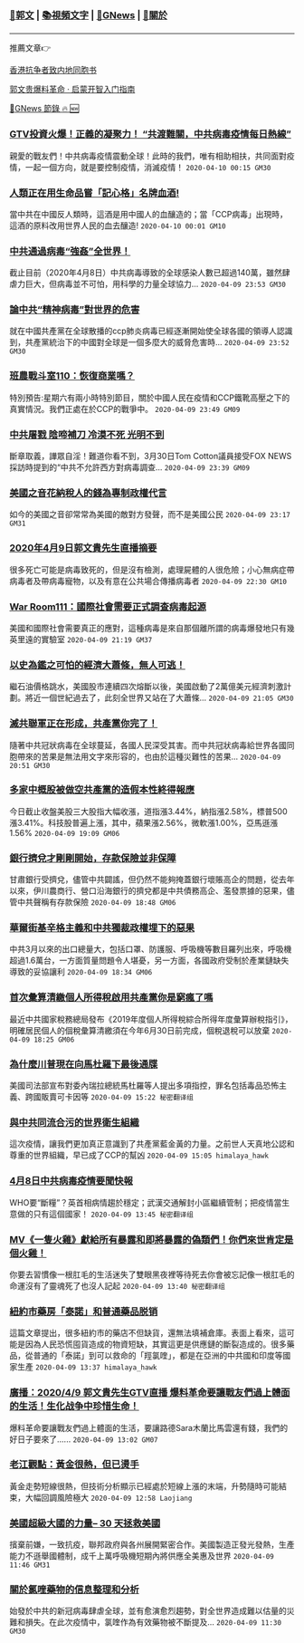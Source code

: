 ###  [:eagle:郭文](https://github.com/ourhimalayas/txt) | [:books:視頻文字](https://github.com/ourhimalayas/txt/blob/master/content/README.md) | [:newspaper:GNews](https://github.com/ourhimalayas/txt/blob/master/content/gnews/README.md) | [:pray:關於](https://github.com/ourhimalayas/home/tree/master/about)
---

推薦文章:point_right:

[香港抗争者致内地同胞书](https://github.com/ourhimalayas/news/blob/master/2019/08/a_letter_from_the_hong_kong_people.md)

[郭文贵爆料革命 · 启蒙开智入门指南](https://github.com/ourhimalayas/txt/issues/1)

[:newspaper:GNews 節錄 :fire: :new:](https://github.com/ourhimalayas/txt/blob/master/content/gnews/README.md) 



### [GTV投資火爆！正義的凝聚力！ “共渡難關，中共病毒疫情每日熱線”](/content/gnews/1/README.md)

親愛的戰友們！中共病毒疫情震動全球！此時的我們，唯有相助相扶，共同面對疫情，一起一個方向，就是要控制疫情，消滅疫情！  `2020-04-10 00:15 GM30`

### [人類正在用生命品嘗「記心格」名牌血酒!](/content/gnews/2/README.md)

當中共在中國反人類時，這酒是用中國人的血釀造的；當「CCP病毒」出現時，這酒的原料改用世界人民的血去釀造!  `2020-04-10 00:01 GM10`

### [中共通過病毒“強姦”全世界！](/content/gnews/3/README.md)

截止目前（2020年4月8日）中共病毒導致的全球感染人數已超過140萬，雖然肆虐力巨大，但病毒並不可怕，用科學的力量全球協力...  `2020-04-09 23:53 GM30`

### [論中共“精神病毒”對世界的危害](/content/gnews/4/README.md)

就在中國共產黨在全球散播的ccp肺炎病毒已經逐漸開始使全球各國的領導人認識到，共產黨統治下的中國對全球是一個多麼大的威脅危害時...  `2020-04-09 23:52 GM30`

### [班農戰斗室110：恢復商業嗎？](/content/gnews/5/README.md)

特別預告:星期六有兩小時特別節目，關於中國人民在疫情和CCP鐵靴高壓之下的真實情況。我們正處在於CCP的戰爭中。  `2020-04-09 23:49 GM09`

### [中共屠戮 陰啼補刀 冷漠不死 光明不到](/content/gnews/6/README.md)

斷章取義，譁眾自淫！難道你看不到，3月30日Tom Cotton議員接受FOX NEWS採訪時提到的“中共不允許西方對病毒調查...  `2020-04-09 23:39 GM09`

### [美國之音花納稅人的錢為專制政權代言](/content/gnews/7/README.md)

如今的美國之音卻常常為美國的敵對方發聲，而不是美國公民  `2020-04-09 23:17 GM31`

### [2020年4月9日郭文貴先生直播摘要](/content/gnews/8/README.md)

很多死亡可能是病毒致死的，但是沒有檢測，處理屍體的人很危險；小心無病症帶病毒者及帶病毒寵物，以及有意在公共場合傳播病毒者  `2020-04-09 22:30 GM10`

### [War Room111：國際社會需要正式調查病毒起源](/content/gnews/9/README.md)

美國和國際社會需要真正的應對，這種病毒是來自那個離所謂的病毒爆發地只有幾英里遠的實驗室  `2020-04-09 21:19 GM37`

### [以史為鑑之可怕的經濟大蕭條，無人可逃！](/content/gnews/10/README.md)

繼石油價格跳水，美國股市連續四次熔斷以後，美國啟動了2萬億美元經濟刺激計劃。將近一個世紀過去了，此刻全世界又站在了大蕭條...  `2020-04-09 21:05 GM30`

### [滅共聯軍正在形成，共產黨你完了！](/content/gnews/11/README.md)

隨著中共冠狀病毒在全球蔓延，各國人民深受其害。而中共冠狀病毒給世界各國同胞帶來的苦果是無法用文字來形容的，也由於這種災難性的苦果...  `2020-04-09 20:51 GM30`

### [多家中概股被做空共產黨的造假本性終得報應](/content/gnews/12/README.md)

今日截止收盤美股三大股指大幅收漲，道指漲3.44%，納指漲2.58%，標普500漲3.41%。科技股普遍上漲，其中，蘋果漲2.56%，微軟漲1.00%，亞馬遜漲1.56%  `2020-04-09 19:09 GM06`

### [銀行擠兌才剛剛開始，存款保險並非保障](/content/gnews/13/README.md)

甘肅銀行受擠兌，儘管中共闢謠，但仍然不能夠掩蓋銀行壞賬高企的問題，從去年以來，伊川農商行、營口沿海銀行的擠兌都是中共債務高企、濫發票據的惡果，儘管中共聲稱有存款保險  `2020-04-09 18:48 GM06`

### [華爾街基辛格主義和中共獨裁政權埋下的惡果](/content/gnews/14/README.md)

中共3月以來的出口總量大，包括口罩、防護服、呼吸機等數目羅列出來，呼吸機超過1.6萬台，一方面質量問題令人堪憂，另一方面，各國政府受制於產業鏈缺失導致的妥協讓利  `2020-04-09 18:34 GM06`

### [首次彙算清繳個人所得稅啟用共產黨你是窮瘋了嗎](/content/gnews/15/README.md)

最近中共國家稅務總局發布《2019年度個人所得稅綜合所得年度彙算辦稅指引》，明確居民個人的個稅彙算清繳須在今年6月30日前完成，個稅退稅可以放棄  `2020-04-09 18:25 GM06`

### [為什麼川普現在向馬杜羅下最後通牒](/content/gnews/16/README.md)

美國司法部宣布對委內瑞拉總統馬杜羅等人提出多項指控，罪名包括毒品恐怖主義、跨國販賣可卡因等  `2020-04-09 15:22 秘密翻译组`

### [與中共同流合污的世界衛生組織](/content/gnews/17/README.md)

這次疫情，讓我們更加真正意識到了共產黨藍金黃的力量。之前世人天真地公認和尊重的世界組織，早已成了CCP的幫凶  `2020-04-09 15:05 himalaya_hawk`

### [4月8日中共病毒疫情要聞快報](/content/gnews/18/README.md)

WHO要“斷糧”？英首相病情趨於穩定；武漢交通解封小區繼續管制；把疫情當生意做的只有這個國家！  `2020-04-09 13:45 秘密翻译组`

### [MV《一隻火雞》獻給所有暴露和即將暴露的偽類們！你們來世肯定是個火雞！](/content/gnews/19/README.md)

你要去習慣像一根肛毛的生活迷失了雙眼黑夜裡等待死去你會被忘記像一根肛毛的命運沒有了靈魂死了也沒人記起  `2020-04-09 13:40 秘密翻译组`

### [紐約市藥房「泰諾」和普通藥品脱销](/content/gnews/20/README.md)

這篇文章提出，很多紐約市的藥店不但缺貨，還無法填補倉庫。表面上看來，這可能是因為人民恐慌囤貨造成的物資短缺，其實這更是供應鏈的斷裂造成的。很多藥品，從普通的「泰諾」到可以救命的「羥氯喹」，都是在亞洲的中共國和印度等國家生產  `2020-04-09 13:37 himalaya_hawk`

### [廣播：2020/4/9 郭文貴先生GTV直播 爆料革命要讓戰友們過上體面的生活！生化战争中珍惜生命！](/content/gnews/21/README.md)

爆料革命要讓戰友們過上體面的生活，要讓路德Sara木蘭比馬雲還有錢，我們的好日子要來了......  `2020-04-09 13:02 GM07`

### [老江觀點：黃金很熱，但已燙手](/content/gnews/22/README.md)

黃金走勢短線很熱，但技術分析顯示已經處於短線上漲的末端，升勢隨時可能結束，大幅回調風險極大  `2020-04-09 12:58 Laojiang`

### [美國超級大國的力量– 30 天拯救美國](/content/gnews/23/README.md)

擯棄前嫌，一致抗疫，聯邦政府與各州展開緊密合作。美國製造正發光發熱，生產能力不遜舉國體制，成千上萬呼吸機短期內將供應全美惠及世界  `2020-04-09 11:46 GM31`

### [關於氯喹藥物的信息整理和分析](/content/gnews/24/README.md)

始發於中共的新冠病毒肆虐全球，並有愈演愈烈趨勢，對全世界造成難以估量的災難和損失。在此次疫情中，氯喹作為有效藥物被不斷提及...  `2020-04-09 11:30 GM30`


